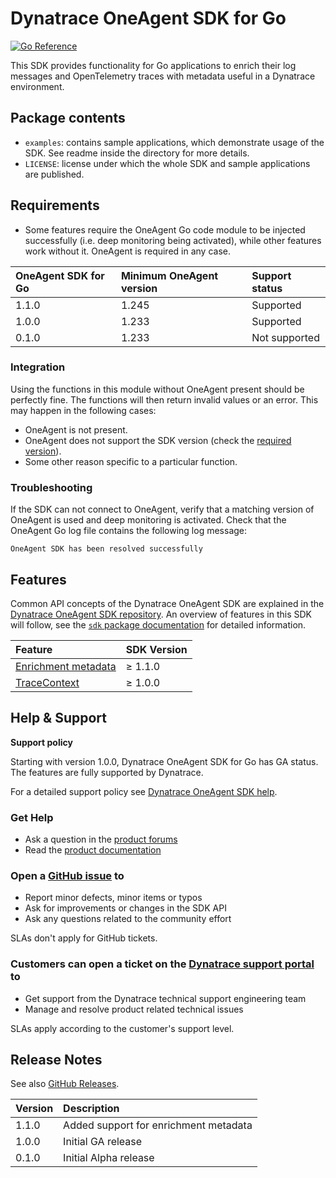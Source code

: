 # Dynatrace OneAgent SDK for Go

[![Go Reference](https://pkg.go.dev/badge/github.com/Dynatrace/OneAgent-SDK-for-Go.svg)](https://pkg.go.dev/github.com/Dynatrace/OneAgent-SDK-for-Go)

This SDK provides functionality for Go applications to enrich their log messages and OpenTelemetry traces with metadata
useful in a Dynatrace environment.


## Package contents

* `examples`: contains sample applications, which demonstrate usage of the SDK. See readme inside the directory
  for more details.
* `LICENSE`: license under which the whole SDK and sample applications are published.


## Requirements

* Some features require the OneAgent Go code module to be injected successfully (i.e. deep monitoring being activated),
  while other features work without it. OneAgent is required in any case.

| OneAgent SDK for Go | Minimum OneAgent version | Support status |
|:--------------------|:-------------------------|:---------------|
| 1.1.0               | 1.245                    | Supported      |
| 1.0.0               | 1.233                    | Supported      |
| 0.1.0               | 1.233                    | Not supported  |

### Integration

Using the functions in this module without OneAgent present should be perfectly fine. The functions will then return
invalid values or an error. This may happen in the following cases:

* OneAgent is not present.
* OneAgent does not support the SDK version (check the [required version](#requirements)).
* Some other reason specific to a particular function.

### Troubleshooting

If the SDK can not connect to OneAgent, verify that a matching version of OneAgent is used and deep monitoring is
activated. Check that the OneAgent Go log file contains the following log message:

```text
OneAgent SDK has been resolved successfully
```


## Features

Common API concepts of the Dynatrace OneAgent SDK are explained in the [Dynatrace OneAgent SDK repository][dt-sdk]. An
overview of features in this SDK will follow, see the [`sdk` package documentation][pkg-sdk] for detailed information.

| Feature                                | SDK Version |
|:---------------------------------------|:------------|
| [Enrichment metadata][func-enrichment] | ≥ 1.1.0     |
| [TraceContext][pkg-tracecontext]       | ≥ 1.0.0     |

[dt-sdk]: https://github.com/Dynatrace/OneAgent-SDK
[pkg-sdk]: https://pkg.go.dev/github.com/Dynatrace/OneAgent-SDK-for-Go/sdk
[pkg-tracecontext]: https://pkg.go.dev/github.com/Dynatrace/OneAgent-SDK-for-Go/sdk/trace#TraceContextInfo
[iface-sdk]: https://pkg.go.dev/github.com/Dynatrace/OneAgent-SDK-for-Go/sdk#OneAgentSDK
[func-enrichment]: https://pkg.go.dev/github.com/Dynatrace/OneAgent-SDK-for-Go/sdk/native#GetEnrichmentMetadata


## Help & Support

**Support policy**

Starting with version 1.0.0, Dynatrace OneAgent SDK for Go has GA status. The features are fully supported by Dynatrace.

For a detailed support policy see [Dynatrace OneAgent SDK help](https://github.com/Dynatrace/OneAgent-SDK#help).

### Get Help

* Ask a question in the [product forums](https://answers.dynatrace.com/spaces/482/view.html)
* Read the [product documentation](https://www.dynatrace.com/support/help/)

### Open a [GitHub issue](https://github.com/Dynatrace/OneAgent-SDK-for-Go/issues) to

* Report minor defects, minor items or typos
* Ask for improvements or changes in the SDK API
* Ask any questions related to the community effort

SLAs don't apply for GitHub tickets.

### Customers can open a ticket on the [Dynatrace support portal](https://support.dynatrace.com/supportportal/) to

* Get support from the Dynatrace technical support engineering team
* Manage and resolve product related technical issues

SLAs apply according to the customer's support level.


## Release Notes

See also [GitHub Releases](https://github.com/Dynatrace/OneAgent-SDK-for-Go/releases).

| Version | Description                                |
|:--------|:-------------------------------------------|
| 1.1.0   | Added support for enrichment metadata      |
| 1.0.0   | Initial GA release                         |
| 0.1.0   | Initial Alpha release                      |
